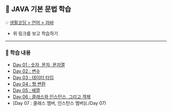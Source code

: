 ## :runner: JAVA 기본 문법 학습

:bulb: [생활코딩 > 언어 > 자바](https://opentutorials.org/course/1223)
* 위 링크를 보고 학습하기  
---
### :page_with_curl: 학습 내용
- [Day 01 : 숫자, 문자, 문자열](./Day01)  
- [Day 02 : 변수](./Day02)
- [Day 03 : 데이터 타입](./Day03)
- [Day 04 : 형 변환](./Day04)
- [Day 05 : 배열](./Day05)
- [Day 06 : 클래스와 인스턴스, 그리고 객체](./Day06)
- [Day 07 : 클래스 멤버, 인스턴스 멤버](./Day 07)
